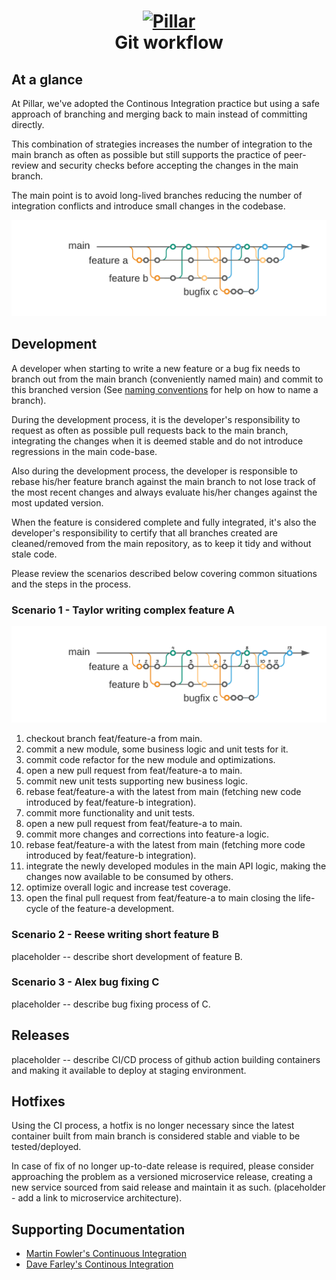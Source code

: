 <h1 align="center">
  <a title="Building financial tools for Canada's entrepreneurs" href="https://pillar.financial">
    <img alt="Pillar" width="200px" src="https://avatars.githubusercontent.com/u/86977965?s=200&v=4" />
    <br/>
  </a>
  Git workflow
</h1>

## At a glance

At Pillar, we've adopted the Continous Integration practice but using a safe approach of branching and merging back to main instead of committing directly.

This combination of strategies increases the number of integration to the main branch as often as possible but still supports the practice of peer-review and security checks
before accepting the changes in the main branch.

The main point is to avoid long-lived branches reducing the number of integration conflicts and introduce small changes in the codebase.

<img src="./assets/ci.png" />

## Development

A developer when starting to write a new feature or a bug fix needs to branch out from the main branch (conveniently named main) and commit to
this branched version (See [naming conventions](https://github.com/getPillar/developer-values/blob/master/code/NAMING_STANDARDS.md#rules) for help on how to name a branch).

During the development process, it is the developer's responsibility to request as often as possible pull requests back to the main branch, integrating the changes when it is
deemed stable and do not introduce regressions in the main code-base.

Also during the development process, the developer is responsible to rebase his/her feature branch against the main branch to not lose track of the most recent changes and always
evaluate his/her changes against the most updated version.

When the feature is considered complete and fully integrated, it's also the developer's responsibility to certify that all branches created are cleaned/removed from the
main repository, as to keep it tidy and without stale code.

Please review the scenarios described below covering common situations and the steps in the process.

### Scenario 1 - Taylor writing complex feature A

<img src="./assets/feature-a-steps.png" />

1. checkout branch feat/feature-a from main.
2. commit a new module, some business logic and unit tests for it.
3. commit code refactor for the new module and optimizations.
4. open a new pull request from feat/feature-a to main.
5. commit new unit tests supporting new business logic.
6. rebase feat/feature-a with the latest from main (fetching new code introduced by feat/feature-b integration).
7. commit more functionality and unit tests.
8. open a new pull request from feat/feature-a to main.
9. commit more changes and corrections into feature-a logic.
10. rebase feat/feature-a with the latest from main (fetching more code introduced by feat/feature-b integration).
11. integrate the newly developed modules in the main API logic, making the changes now available to be consumed by others.
12. optimize overall logic and increase test coverage.
13. open the final pull request from feat/feature-a to main closing the life-cycle of the feature-a development.

### Scenario 2 - Reese writing short feature B

placeholder -- describe short development of feature B.

### Scenario 3 - Alex bug fixing C

placeholder -- describe bug fixing process of C.

## Releases

placeholder -- describe CI/CD process of github action building containers and making it available to deploy at staging environment.

## Hotfixes

Using the CI process, a hotfix is no longer necessary since the latest container built from main branch is considered stable and
viable to be tested/deployed.

In case of fix of no longer up-to-date release is required, please consider approaching the problem as a versioned microservice release,
creating a new service sourced from said release and maintain it as such. (placeholder - add a link to microservice architecture).

## Supporting Documentation

- [Martin Fowler's Continuous Integration](https://martinfowler.com/articles/continuousIntegration.html)
- [Dave Farley's Continous Integration](https://www.youtube.com/watch?v=jAtI5T4O1j0)
